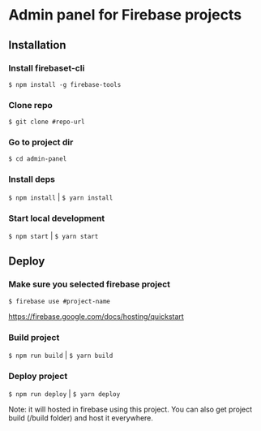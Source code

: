 # Admin panel for Firebase projects

## Installation
### Install firebaset-cli
`$ npm install -g firebase-tools`

### Clone repo
`$ git clone #repo-url`

### Go to project dir
`$ cd admin-panel`

### Install deps
`$ npm install` | `$ yarn install`

### Start local development
`$ npm start` | `$ yarn start`

## Deploy
### Make sure you selected firebase project
`$ firebase use #project-name`

https://firebase.google.com/docs/hosting/quickstart

### Build project
`$ npm run build` | `$ yarn build`

### Deploy project
`$ npm run deploy` | `$ yarn deploy`

Note: it will hosted in firebase using this project. You can also get project build (/build folder) and host it everywhere.
